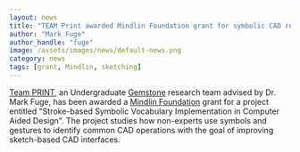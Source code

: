 ```yaml
---
layout: news
title: "TEAM Print awarded Mindlin Foundation grant for symbolic CAD research"
author: "Mark Fuge"
author_handle: "fuge"
image: /assets/images/news/default-news.png
category: news
tags: [grant, Mindlin, sketching]
---
```


[Team PRINT](http://teamprint.mybluemix.net/), an Undergraduate [Gemstone](http://www.gemstone.umd.edu/) research team advised by Dr. Mark Fuge, has been awarded a [Mindlin Foundation](https://mindlinfoundation.org/) grant for a project entitled "Stroke-based Symbolic Vocabulary Implementation in Computer Aided Design". The project studies how non-experts use symbols and gestures to identify common CAD operations with the goal of improving sketch-based CAD interfaces.

